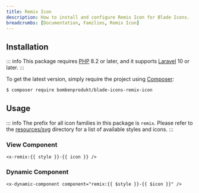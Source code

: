 ```yaml
---
title: Remix Icon
description: How to install and configure Remix Icon for Blade Icons.
breadcrumbs: [Documentation, Families, Remix Icon]
---
```


## Installation

::: info
This package requires [PHP](https://www.php.net/) 8.2 or later, and it supports [Laravel](https://laravel.com/) 10 or later.
:::

To get the latest version, simply require the project using [Composer](https://getcomposer.org/):

```bash
$ composer require bombenprodukt/blade-icons-remix-icon
```

## Usage

::: info
The prefix for all icon families in this package is `remix`. Please refer to the [resources/svg](https://github.com/BombenProdukt/blade-icons-remix-icon/tree/main/resources/svg) directory for a list of available styles and icons.
:::

### View Component

```blade
<x-remix:{{ style }}-{{ icon }} />
```

### Dynamic Component

```blade
<x-dynamic-component component="remix:{{ $style }}-{{ $icon }}" />
```
